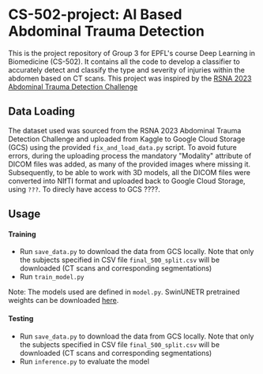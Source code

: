 # CS-502-project: AI Based Abdominal Trauma Detection

This is the project repository of Group 3 for EPFL's course Deep Learning in Biomedicine (CS-502). It contains all the code to develop a classifier to accurately detect and classify the type and severity of injuries within the abdomen based on CT scans. This project was inspired by the [RSNA 2023 Abdominal Trauma Detection Challenge](https://www.kaggle.com/competitions/rsna-2023-abdominal-trauma-detection/)

## Data Loading 
The dataset used was sourced from the RSNA 2023 Abdominal Trauma Detection Challenge and uploaded from Kaggle to Google Cloud Storage (GCS) using the provided `fix_and_load_data.py` script. To avoid future errors, during the uploading process the mandatory "Modality" attribute of DICOM files was added, as many of the provided images where missing it.  
Subsequently, to be able to work with 3D models, all the DICOM files were converted into NIfTI format and uploaded back to Google Cloud Storage, using `???`.
To direcly have access to GCS ????. 

## Usage

#### Training 
- Run `save_data.py` to download the data from GCS locally. Note that only the subjects specified in CSV file `final_500_split.csv` will be downloaded (CT scans and corresponding segmentations)  
- Run `train_model.py`
  
Note: The models used are defined in `model.py`. SwinUNETR pretrained weights can be downloaded [here](https://github.com/Project-MONAI/MONAI-extra-test-data/releases/download/0.8.1/swin_unetr.base_5000ep_f48_lr2e-4_pretrained.pt).

#### Testing
- Run `save_data.py` to download the data from GCS locally. Note that only the subjects specified in CSV file `final_500_split.csv` will be downloaded (CT scans and corresponding segmentations)  
- Run `inference.py` to evaluate the model





